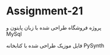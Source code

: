 # Assignment-21
پروژه فروشگاه طراحی شده با زبان پایتون و  
MySql 

فایل موزیک طراحی شده با کتابخانه PySynth
